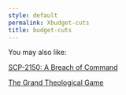 ```yaml
---
style: default
permalink: Xbudget-cuts
title: budget-cuts
---
```

You may also like:

[SCP-2150: A Breach of Command](http://scp-wiki.net/scp-2150)

[The Grand Theological Game](http://scp-wiki.net/the-grand-theological-game)
